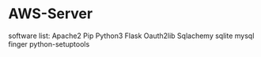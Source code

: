 # AWS-Server
software list:
Apache2
Pip
Python3
Flask
Oauth2lib
Sqlachemy
sqlite
mysql
finger
python-setuptools
